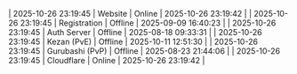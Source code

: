 | 2025-10-26 23:19:45 | Website | Online | 2025-10-26 23:19:42 |
| 2025-10-26 23:19:45 | Registration | Offline | 2025-09-09 16:40:23 |
| 2025-10-26 23:19:45 | Auth Server | Offline | 2025-08-18 09:33:31 |
| 2025-10-26 23:19:45 | Kezan (PvE) | Offline | 2025-10-11 12:51:30 |
| 2025-10-26 23:19:45 | Gurubashi (PvP) | Offline | 2025-08-23 21:44:06 |
| 2025-10-26 23:19:45 | Cloudflare | Online | 2025-10-26 23:19:42 |
